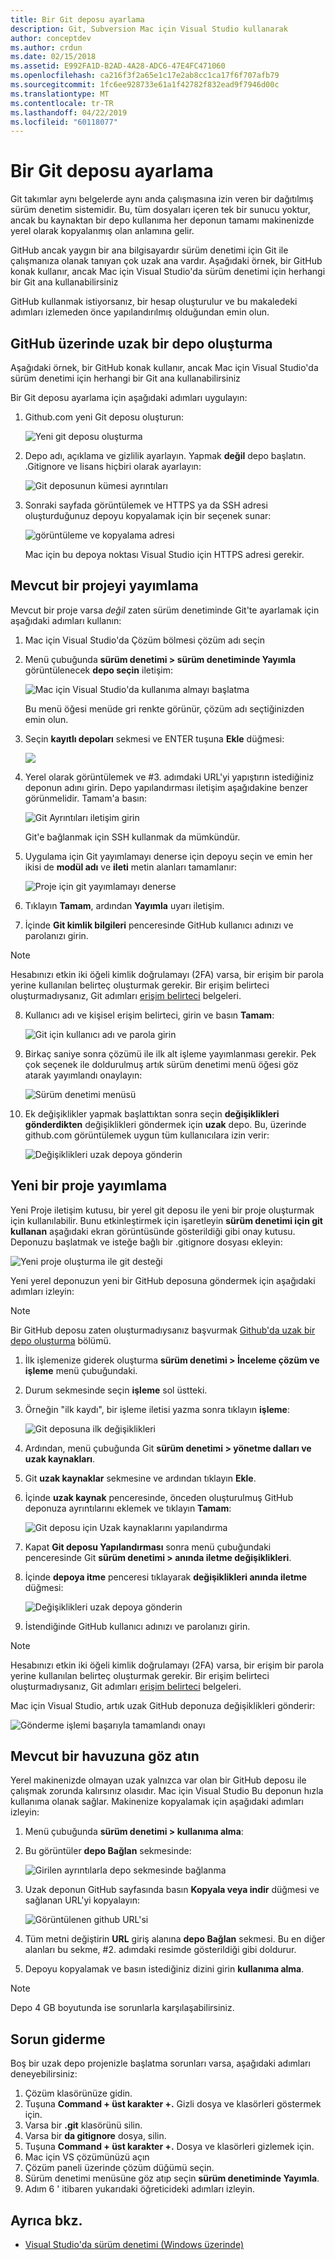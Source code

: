```yaml
---
title: Bir Git deposu ayarlama
description: Git, Subversion Mac için Visual Studio kullanarak
author: conceptdev
ms.author: crdun
ms.date: 02/15/2018
ms.assetid: E992FA1D-B2AD-4A28-ADC6-47E4FC471060
ms.openlocfilehash: ca216f3f2a65e1c17e2ab8cc1ca17f6f707afb79
ms.sourcegitcommit: 1fc6ee928733e61a1f42782f832ead9f7946d00c
ms.translationtype: MT
ms.contentlocale: tr-TR
ms.lasthandoff: 04/22/2019
ms.locfileid: "60118077"
---
```

# <a name="set-up-a-git-repository"></a>Bir Git deposu ayarlama

Git takımlar aynı belgelerde aynı anda çalışmasına izin veren bir dağıtılmış sürüm denetim sistemidir. Bu, tüm dosyaları içeren tek bir sunucu yoktur, ancak bu kaynaktan bir depo kullanıma her deponun tamamı makinenizde yerel olarak kopyalanmış olan anlamına gelir.

GitHub ancak yaygın bir ana bilgisayardır sürüm denetimi için Git ile çalışmanıza olanak tanıyan çok uzak ana vardır. Aşağıdaki örnek, bir GitHub konak kullanır, ancak Mac için Visual Studio'da sürüm denetimi için herhangi bir Git ana kullanabilirsiniz

GitHub kullanmak istiyorsanız, bir hesap oluşturulur ve bu makaledeki adımları izlemeden önce yapılandırılmış olduğundan emin olun.

## <a name="creating-a-remote-repo-on-github"></a>GitHub üzerinde uzak bir depo oluşturma

Aşağıdaki örnek, bir GitHub konak kullanır, ancak Mac için Visual Studio'da sürüm denetimi için herhangi bir Git ana kullanabilirsiniz

Bir Git deposu ayarlama için aşağıdaki adımları uygulayın:

1. Github.com yeni Git deposu oluşturun:

    ![Yeni git deposu oluşturma](media/version-control-git1-sml.png)

2. Depo adı, açıklama ve gizlilik ayarlayın. Yapmak **değil** depo başlatın. .Gitignore ve lisans hiçbiri olarak ayarlayın:

    ![Git deposunun kümesi ayrıntıları](media/version-control-git2.png)

3. Sonraki sayfada görüntülemek ve HTTPS ya da SSH adresi oluşturduğunuz depoyu kopyalamak için bir seçenek sunar:

    ![görüntüleme ve kopyalama adresi](media/version-control-git3.png)

   Mac için bu depoya noktası Visual Studio için HTTPS adresi gerekir.

## <a name="publishing-an-existing-project"></a>Mevcut bir projeyi yayımlama

Mevcut bir proje varsa _değil_ zaten sürüm denetiminde Git'te ayarlamak için aşağıdaki adımları kullanın:

1. Mac için Visual Studio'da Çözüm bölmesi çözüm adı seçin

2. Menü çubuğunda **sürüm denetimi > sürüm denetiminde Yayımla** görüntülenecek **depo seçin** iletişim:

    ![Mac için Visual Studio'da kullanıma almayı başlatma](media/version-control-git4-sml.png)

    Bu menü öğesi menüde gri renkte görünür, çözüm adı seçtiğinizden emin olun.

3. Seçin **kayıtlı depoları** sekmesi ve ENTER tuşuna **Ekle** düğmesi:

    ![](media/version-control-git5.png)

4. Yerel olarak görüntülemek ve #3. adımdaki URL'yi yapıştırın istediğiniz deponun adını girin. Depo yapılandırması iletişim aşağıdakine benzer görünmelidir. Tamam'a basın:

    ![Git Ayrıntıları iletişim girin](media/version-control-git6.png)

    Git'e bağlanmak için SSH kullanmak da mümkündür.

5. Uygulama için Git yayımlamayı denerse için depoyu seçin ve emin her ikisi de **modül adı** ve **ileti** metin alanları tamamlanır:

    ![Proje için git yayımlamayı denerse](media/version-control-git7.png)

6. Tıklayın **Tamam**, ardından **Yayımla** uyarı iletişim.

7. İçinde **Git kimlik bilgileri** penceresinde GitHub kullanıcı adınızı ve parolanızı girin. 

> [!NOTE]
> Hesabınızı etkin iki öğeli kimlik doğrulamayı (2FA) varsa, bir erişim bir parola yerine kullanılan belirteç oluşturmak gerekir. Bir erişim belirteci oluşturmadıysanız, Git adımları [erişim belirteci](https://help.github.com/articles/creating-an-access-token-for-command-line-use/) belgeleri.

8. Kullanıcı adı ve kişisel erişim belirteci, girin ve basın **Tamam**:

    ![Git için kullanıcı adı ve parola girin](media/version-control-git9-sml.png)

9. Birkaç saniye sonra çözümü ile ilk alt işleme yayımlanması gerekir. Pek çok seçenek ile doldurulmuş artık sürüm denetimi menü öğesi göz atarak yayımlandı onaylayın:

    ![Sürüm denetimi menüsü](media/version-control-git10.png)

10. Ek değişiklikler yapmak başlattıktan sonra seçin **değişiklikleri gönderdikten** değişiklikleri göndermek için **uzak** depo. Bu, üzerinde github.com görüntülemek uygun tüm kullanıcılara izin verir:

    ![Değişiklikleri uzak depoya gönderin](media/version-control-git11.png)

## <a name="publishing-a-new-project"></a>Yeni bir proje yayımlama

Yeni Proje iletişim kutusu, bir yerel git deposu ile yeni bir proje oluşturmak için kullanılabilir. Bunu etkinleştirmek için işaretleyin **sürüm denetimi için git kullanan** aşağıdaki ekran görüntüsünde gösterildiği gibi onay kutusu. Deponuzu başlatmak ve isteğe bağlı bir .gitignore dosyası ekleyin:

![Yeni proje oluşturma ile git desteği](media/version-control-git-publish-new1.png)

Yeni yerel deponuzun yeni bir GitHub deposuna göndermek için aşağıdaki adımları izleyin:

> [!NOTE]
> Bir GitHub deposu zaten oluşturmadıysanız başvurmak [Github'da uzak bir depo oluşturma](#creating-a-remote-repo-on-github) bölümü.

1. İlk işlemenize giderek oluşturma **sürüm denetimi > İnceleme çözüm ve işleme** menü çubuğundaki.

2. Durum sekmesinde seçin **işleme** sol üstteki.

3. Örneğin "ilk kaydı", bir işleme iletisi yazma sonra tıklayın **işleme**:

    ![Git deposuna ilk değişiklikleri](media/version-control-git-publish-new2.png)

4. Ardından, menü çubuğunda Git **sürüm denetimi > yönetme dalları ve uzak kaynakları**.

5. Git **uzak kaynaklar** sekmesine ve ardından tıklayın **Ekle**.

6. İçinde **uzak kaynak** penceresinde, önceden oluşturulmuş GitHub deponuza ayrıntılarını eklemek ve tıklayın **Tamam**:

    ![Git deposu için Uzak kaynaklarını yapılandırma](media/version-control-git-publish-new3.png)

7. Kapat **Git deposu Yapılandırması** sonra menü çubuğundaki penceresinde Git **sürüm denetimi > anında iletme değişiklikleri**.

8. İçinde **depoya itme** penceresi tıklayarak **değişiklikleri anında iletme** düğmesi:

    ![Değişiklikleri uzak depoya gönderin](media/version-control-git-publish-new4.png)

9. İstendiğinde GitHub kullanıcı adınızı ve parolanızı girin.

> [!NOTE]
> Hesabınızı etkin iki öğeli kimlik doğrulamayı (2FA) varsa, bir erişim bir parola yerine kullanılan belirteç oluşturmak gerekir. Bir erişim belirteci oluşturmadıysanız, Git adımları [erişim belirteci](https://help.github.com/articles/creating-an-access-token-for-command-line-use/) belgeleri.

Mac için Visual Studio, artık uzak GitHub deponuza değişiklikleri gönderir:

![Gönderme işlemi başarıyla tamamlandı onayı](media/version-control-git11.png)

## <a name="check-out-an-existing-repository"></a>Mevcut bir havuzuna göz atın

Yerel makinenizde olmayan uzak yalnızca var olan bir GitHub deposu ile çalışmak zorunda kalırsınız olasıdır. Mac için Visual Studio Bu deponun hızla kullanıma olanak sağlar. Makinenize kopyalamak için aşağıdaki adımları izleyin:

1. Menü çubuğunda **sürüm denetimi > kullanıma alma**:

2. Bu görüntüler **depo Bağlan** sekmesinde:

    ![Girilen ayrıntılarla depo sekmesinde bağlanma](media/version-control-git13.png)

3. Uzak deponun GitHub sayfasında basın **Kopyala veya indir** düğmesi ve sağlanan URL'yi kopyalayın:

    ![Görüntülenen github URL'si](media/version-control-git14.png)

4. Tüm metni değiştirin **URL** giriş alanına **depo Bağlan** sekmesi. Bu en diğer alanları bu sekme, #2. adımdaki resimde gösterildiği gibi doldurur.

5. Depoyu kopyalamak ve basın istediğiniz dizini girin **kullanıma alma**.

> [!NOTE]
> Depo 4 GB boyutunda ise sorunlarla karşılaşabilirsiniz.

## <a name="troubleshooting"></a>Sorun giderme

Boş bir uzak depo projenizle başlatma sorunları varsa, aşağıdaki adımları deneyebilirsiniz:

1. Çözüm klasörünüze gidin.
1. Tuşuna **Command + üst karakter +.** Gizli dosya ve klasörleri göstermek için.
1. Varsa bir **.git** klasörünü silin.
1. Varsa bir **da gitignore** dosya, silin.
1. Tuşuna **Command + üst karakter +.** Dosya ve klasörleri gizlemek için.
1. Mac için VS çözümünüzü açın
1. Çözüm paneli üzerinde çözüm düğümü seçin.
1. Sürüm denetimi menüsüne göz atıp seçin **sürüm denetiminde Yayımla**.
1. Adım 6 ' itibaren yukarıdaki öğreticideki adımları izleyin.

## <a name="see-also"></a>Ayrıca bkz.

- [Visual Studio'da sürüm denetimi (Windows üzerinde)](/visualstudio/version-control/)
